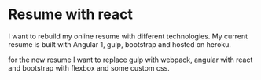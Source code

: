 # Resume with react

I want to rebuild my online resume with different technologies. 
My current resume is built with Angular 1, gulp, bootstrap and hosted on heroku. 

for the new resume I want to replace gulp with webpack, angular with react and bootstrap with flexbox and some custom css. 